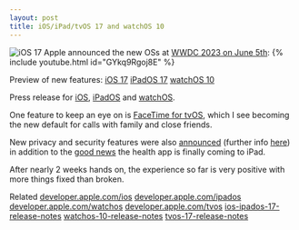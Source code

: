 ```yaml
---
layout: post
title: iOS/iPad/tvOS 17 and watchOS 10
---
```

![iOS 17](https://developer.apple.com/assets/elements/icons/ipados-17-num/ipados-17-num-96x96_2x.png "iOS 17 logo")
Apple announced the new OSs at [WWDC 2023 on June 5th](https://developer.apple.com/wwdc23/):
{% include youtube.html id="GYkq9Rgoj8E" %}

Preview of new features:
[iOS 17](https://www.apple.com/uk/ios/ios-17-preview/)
[iPadOS 17](https://www.apple.com/uk/ipados/ipados-17-preview/)
[watchOS 10](https://www.apple.com/uk/watchos/watchos-preview/)

Press release for [iOS](https://www.apple.com/uk/newsroom/2023/06/ios-17-makes-iphone-more-personal-and-intuitive/), [iPadOS](https://www.apple.com/uk/newsroom/2023/06/ipados-17-brings-new-levels-of-personalization-and-versatility-to-ipad/) and [watchOS](https://www.apple.com/uk/newsroom/2023/06/introducing-watchos-10-a-milestone-update-for-apple-watch/).

One feature to keep an eye on is [FaceTime for tvOS](https://www.apple.com/uk/newsroom/2023/06/tvos-17-brings-facetime-and-video-conferencing-to-apple-tv-4k/), which I see becoming the new default for calls with family and close friends.

New privacy and security features were also [announced](https://www.apple.com/newsroom/2023/06/apple-announces-powerful-new-privacy-and-security-features/) (further info [here](https://developer.apple.com/videos/play/wwdc2023/10053/)) in addition to the [good news](https://www.apple.com/uk/newsroom/2023/06/apple-provides-powerful-insights-into-new-areas-of-health/) the health app is finally coming to iPad.

After nearly 2 weeks hands on, the experience so far is very positive with more things fixed than broken.

Related
[developer.apple.com/ios](https://developer.apple.com/ios/)
[developer.apple.com/ipados](https://developer.apple.com/ipados/)
[developer.apple.com/watchos](https://developer.apple.com/watchos/)
[developer.apple.com/tvos](https://developer.apple.com/tvos/)
[ios-ipados-17-release-notes](https://developer.apple.com/documentation/ios-ipados-release-notes/ios-ipados-17-release-notes)
[watchos-10-release-notes](https://developer.apple.com/documentation/watchos-release-notes/watchos-10-release-notes)
[tvos-17-release-notes](https://developer.apple.com/documentation/tvos-release-notes/tvos-17-release-notes)